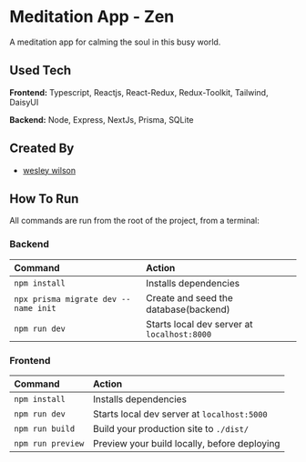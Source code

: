 # Meditation App - Zen

A meditation app for calming the soul in this busy world.

## Used Tech

**Frontend:** Typescript, Reactjs, React-Redux, Redux-Toolkit, Tailwind, DaisyUI

**Backend:** Node, Express, NextJs, Prisma, SQLite

## Created By

- [wesley wilson](https://github.com/wesleywil)

## How To Run

All commands are run from the root of the project, from a terminal:

### Backend

| Command                              | Action                                      |
| :----------------------------------- | :------------------------------------------ |
| `npm install`                        | Installs dependencies                       |
| `npx prisma migrate dev --name init` | Create and seed the database(backend)       |
| `npm run dev`                        | Starts local dev server at `localhost:8000` |

### Frontend

| Command           | Action                                       |
| :---------------- | :------------------------------------------- |
| `npm install`     | Installs dependencies                        |
| `npm run dev`     | Starts local dev server at `localhost:5000`  |
| `npm run build`   | Build your production site to `./dist/`      |
| `npm run preview` | Preview your build locally, before deploying |

